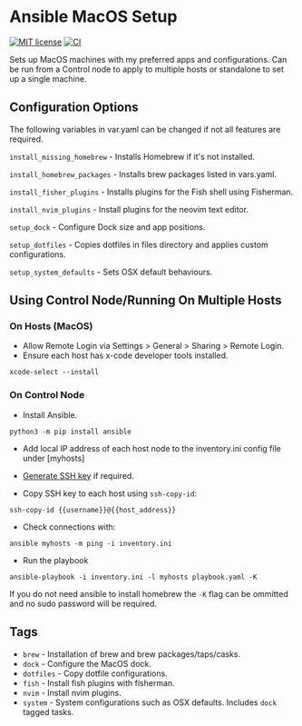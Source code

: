 # Ansible MacOS Setup

[![MIT license][badge-license]][link-license]
[![CI][badge-gh-actions]][link-gh-actions]

Sets up MacOS machines with my preferred apps and configurations. Can be run from a Control node to apply to multiple
hosts or standalone to set up a single machine.

## Configuration Options

The following variables in var.yaml can be changed if not all features are required.

`install_missing_homebrew` - Installs Homebrew if it's not installed.

`install_homebrew_packages` - Installs brew packages listed in vars.yaml.

`install_fisher_plugins` - Installs plugins for the Fish shell using Fisherman.

`install_nvim_plugins` - Install plugins for the neovim text editor.

`setup_dock` - Configure Dock size and app positions.

`setup_dotfiles` - Copies dotfiles in files directory and applies custom configurations.

`setup_system_defaults` - Sets OSX default behaviours.

## Using Control Node/Running On Multiple Hosts

### On Hosts (MacOS)

- Allow Remote Login via Settings > General > Sharing > Remote Login.
- Ensure each host has x-code developer tools installed.

`xcode-select --install`

### On Control Node

- Install Ansible.

`python3 -m pip install ansible`

- Add local IP address of each host node to the inventory.ini config file under [myhosts]

- [Generate SSH key](https://docs.github.com/en/authentication/connecting-to-github-with-ssh/generating-a-new-ssh-key-and-adding-it-to-the-ssh-agent) if required.

- Copy SSH key to each host using `ssh-copy-id`:

`ssh-copy-id {{username}}@{{host_address}}`

- Check connections with:

`ansible myhosts -m ping -i inventory.ini`

- Run the playbook

`ansible-playbook -i inventory.ini -l myhosts playbook.yaml -K`

If you do not need ansible to install homebrew the `-K` flag can be ommitted and no sudo password will be required.


## Tags

- `brew` - Installation of brew and brew packages/taps/casks.
- `dock` - Configure the MacOS dock.
- `dotfiles` - Copy dotfile configurations.
- `fish` - Install fish plugins with fisherman.
- `nvim` - Install nvim plugins.
- `system` - System configurations such as OSX defaults. Includes `dock` tagged tasks.

[badge-gh-actions]: https://github.com/k-aziz/ansible_dev_setup/actions/workflows/ci.yaml/badge.svg?event=push
[link-gh-actions]: https://github.com/k-aziz/ansible_dev_setup/actions/workflows/ci.yaml
[badge-license]: https://img.shields.io/github/license/k-aziz/ansible_dev_setup
[link-license]: https://github.com/k-aziz/ansible_dev_setup/blob/main/LICENSE
